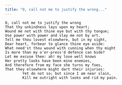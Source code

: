 ```yaml
---
title: "O, call not me to justify the wrong..."
---
```


	O, call not me to justify the wrong
	That thy unkindness lays upon my heart;
	Wound me not with thine eye but with thy tongue;
	Use power with power and slay me not by art.
	Tell me thou lovest elsewhere, but in my sight,
	Dear heart, forbear to glance thine eye aside:
	What need'st thou wound with cunning when thy might
	Is more than my o'er-press'd defence can bide?
	Let me excuse thee: ah! my love well knows
	Her pretty looks have been mine enemies,
	And therefore from my face she turns my foes,
	That they elsewhere might dart their injuries:
			Yet do not so; but since I am near slain,
			Kill me outright with looks and rid my pain.

